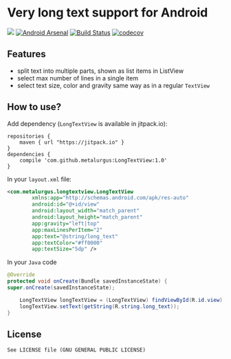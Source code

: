 # Very long text support for Android 
[![](https://jitpack.io/v/metalurgus/LongTextView.svg)](https://jitpack.io/#metalurgus/LongTextView) [![Android Arsenal](https://img.shields.io/badge/Android%20Arsenal-LongTextView-brightgreen.svg?style=flat)](http://android-arsenal.com/details/1/3920) [![Build Status](https://travis-ci.org/metalurgus/LongTextView.svg?branch=master)](https://travis-ci.org/metalurgus/LongTextView) [![codecov](https://codecov.io/gh/metalurgus/LongTextView/branch/master/graph/badge.svg)](https://codecov.io/gh/metalurgus/LongTextView)


## Features
- split text into multiple parts, shown as list items in ListView
- select max number of lines in a single item
- select text size, color and gravity same way as in a regular `TextView`

## How to use?
Add dependency (`LongTextView` is available in jitpack.io):
```
repositories {
    maven { url "https://jitpack.io" }
}
dependencies {
    compile 'com.github.metalurgus:LongTextView:1.0'
}
```
In your `layout.xml` file:
```xml
<com.metalurgus.longtextview.LongTextView 
        xmlns:app="http://schemas.android.com/apk/res-auto"
        android:id="@+id/view"
        android:layout_width="match_parent"
        android:layout_height="match_parent"
        app:gravity="left|top"
        app:maxLinesPerItem="2"
        app:text="@string/long_text"
        app:textColor="#ff0000"
        app:textSize="5dp" />

```
In your `Java` code
```java
@Override
protected void onCreate(Bundle savedInstanceState) {
super.onCreate(savedInstanceState);

    LongTextView longTextView = (LongTextView) findViewById(R.id.view);
    longTextView.setText(getString(R.string.long_text));
}
```
## License

    See LICENSE file (GNU GENERAL PUBLIC LICENSE)
